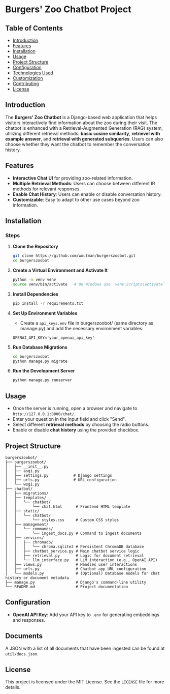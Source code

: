 # Burgers' Zoo Chatbot Project

## Table of Contents
- [Introduction](#introduction)
- [Features](#features)
- [Installation](#installation)
- [Usage](#usage)
- [Project Structure](#project-structure)
- [Configuration](#configuration)
- [Technologies Used](#technologies-used)
- [Customization](#customization)
- [Contributing](#contributing)
- [License](#license)

## Introduction
The **Burgers' Zoo Chatbot** is a Django-based web application that helps visitors interactively find information about the zoo during their visit. The chatbot is enhanced with a Retrieval-Augmented Generation (RAG) system, utilizing different retrieval methods: **basic cosine similarity**, **retrievel with example answer**, and **retrieval with generated subqueries**. Users can also choose whether they want the chatbot to remember the conversation history.

## Features
- **Interactive Chat UI** for providing zoo-related information.
- **Multiple Retrieval Methods**: Users can choose between different IR methods for relevant responses.
- **Enable Chat History**: Users can enable or disable conversation history.
- **Customizable**: Easy to adapt to other use cases beyond zoo information.

## Installation

### Steps

1. **Clone the Repository**
   ```sh
   git clone https://github.com/woutman/burgerszoobot.git
   cd burgerszoobot
   ```

2. **Create a Virtual Environment and Activate It**
   ```sh
   python -m venv venv
   source venv/bin/activate   # On Windows use `venv\Scripts\activate`
   ```

3. **Install Dependencies**
   ```sh
   pip install -r requirements.txt
   ```

4. **Set Up Environment Variables**
   - Create a `api_keys.env` file in burgerszoobot/ (same directory as manage.py) and add the necessary environment variables:

   ```env
   OPENAI_API_KEY='your_openai_api_key'
   ```

5. **Run Database Migrations**
   ```sh
   cd burgerszoobot
   python manage.py migrate
   ```

6. **Run the Development Server**
   ```sh
   python manage.py runserver
   ```

## Usage

- Once the server is running, open a browser and navigate to `http://127.0.0.1:8000/chat/`.
- Enter your question in the input field and click "Send".
- Select different **retrieval methods** by choosing the radio buttons.
- Enable or disable **chat history** using the provided checkbox.

## Project Structure

```
burgerszoobot/
├── burgerszoobot/
│   ├── __init__.py
│   ├── asgi.py 
│   ├── settings.py           # Django settings
│   ├── urls.py               # URL configuration
│   └── wsgi.py
├── chatbot/
│   ├── migrations/
│   ├── templates/
│   │   └── chatbot/
│   │       └── chat.html      # Frontend HTML template
│   ├── static/
│   │   └── chatbot/
│   │       └── styles.css     # Custom CSS styles
│   ├── management/
│   │   └── commands/
│   │       └── ingest_docs.py # Command to ingest documents
│   ├── services/
│   │   ├── chromadb/
│   │   │   └── chroma.sqlite3 # Persistent ChromaDB database
│   │   ├── chatbot_service.py # Main chatbot service logic
│   │   ├── retrieval.py       # Logic for document retrieval
│   │   └── llm_interface.py   # LLM interaction (e.g., OpenAI API)
│   ├── views.py               # Handles user interactions
│   ├── urls.py                # Chatbot app URL configuration
│   └── models.py              # (Optional) Database models for chat history or document metadata
├── manage.py                  # Django's command-line utility
└── README.md                  # Project documentation
```

## Configuration
- **OpenAI API Key**: Add your API key to `.env` for generating embeddings and responses.

## Documents
A JSON with a list of all documents that have been ingested can be found at `util/docs.json`.

## License

This project is licensed under the MIT License. See the `LICENSE` file for more details.
